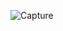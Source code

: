 ![Capture](https://user-images.githubusercontent.com/95147221/196814637-4ec562e9-6b6a-48e1-964c-c39141f9e0c0.PNG)
